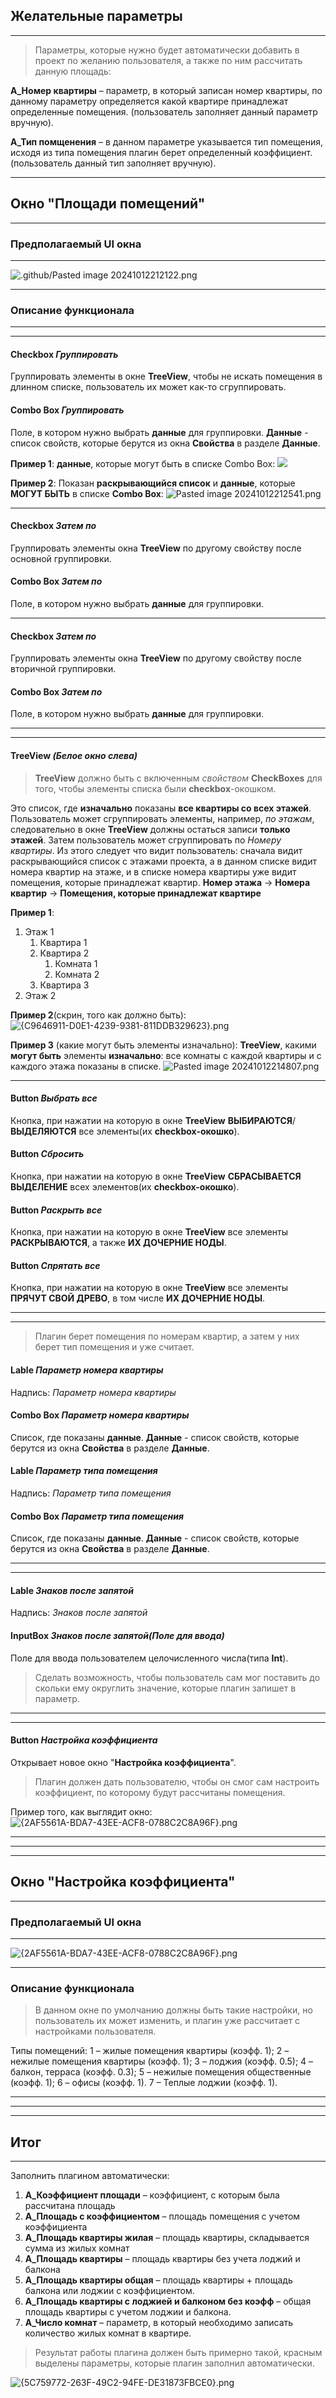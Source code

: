 ## Желательные параметры
---
> Параметры, которые нужно будет автоматически добавить в проект по желанию пользователя, а также по ним рассчитать данную площадь:

**А_Номер квартиры** – параметр, в который записан номер квартиры, по данному параметру
определяется какой квартире принадлежат определенные помещения. (пользователь заполняет данный параметр вручную).

**А_Тип помщенения** – в данном параметре указывается тип помещения, исходя из типа помещения плагин берет определенный коэффициент. (пользователь данный тип заполняет вручную).

---
## Окно "Площади помещений"
---
### Предполагаемый UI окна
---
![.github/Pasted image 20241012212122.png](https://github.com/skwich/proektniy-praktikym-2024/blob/main/.github/Pasted%20image%2020241012212122.png)

---

### Описание функционала
---
---
#### **Checkbox** *Группировать*
Группировать элементы в окне **TreeView**, чтобы не искать помещения в длинном списке, пользователь их может как-то сгруппировать.
#### **Combo Box** *Группировать*
Поле, в котором нужно выбрать **данные** для группировки. **Данные** - список свойств, которые берутся из окна **Свойства** в разделе **Данные**.

**Пример 1**:
**данные**, которые могут быть в списке Combo Box:
![](https://github.com/skwich/proektniy-praktikym-2024/blob/main/.github/%7B5C759772-263F-49C2-94FE-DE31873FBCE0%7D.png)

**Пример 2**:
Показан **раскрывающийся список** и **данные**, которые **МОГУТ БЫТЬ** в списке **Combo Box**:
![Pasted image 20241012212541.png](https://github.com/skwich/proektniy-praktikym-2024/blob/main/.github/Pasted%20image%2020241012212541.png)

---
#### **Checkbox** *Затем по*
Группировать элементы окна **TreeView** по другому свойству после основной группировки.
#### **Combo Box** *Затем по*
Поле, в котором нужно выбрать **данные** для группировки.

---
#### **Checkbox** *Затем по*
Группировать элементы окна **TreeView** по другому свойству после вторичной группировки.
#### **Combo Box** *Затем по*
Поле, в котором нужно выбрать **данные** для группировки.

---
---
#### **TreeView** *(Белое окно слева)*

> **TreeView** должно быть с включенным *свойством* **CheckBoxes** для того, чтобы элементы списка были **checkbox**-окошком.

Это список, где **изначально** показаны **все квартиры со всех этажей**. Пользователь может сгруппировать элементы, например, *по этажам*, следовательно в окне **TreeView** должны остаться записи **только этажей**. Затем пользователь может сгруппировать по *Номеру квартиры*. Из этого следует что видит пользователь: сначала видит раскрывающийся список с этажами проекта, а в данном списке видит номера квартир на этаже, и в списке номера квартиры уже видит помещения, которые принадлежат квартир.
**Номер этажа** -> **Номера квартир** -> **Помещения, которые принадлежат квартире**

**Пример 1**:
1) Этаж 1
	1) Квартира 1
	2) Квартира 2
		1) Комната 1
		2) Комната 2
	3) Квартира 3
2) Этаж 2

**Пример 2**(скрин, того как должно быть):
![{C9646911-D0E1-4239-9381-811DDB329623}.png](https://github.com/skwich/proektniy-praktikym-2024/blob/main/.github/%7BC9646911-D0E1-4239-9381-811DDB329623%7D.png)

**Пример 3** (какие могут быть элементы изначально):
**TreeView**, какими **могут быть** элементы **изначально**: все комнаты с каждой квартиры и с каждого этажа показаны в списке.
![Pasted image 20241012214807.png](https://github.com/skwich/proektniy-praktikym-2024/blob/main/.github/Pasted%20image%2020241012214807.png)

---
#### **Button** *Выбрать все*
Кнопка, при нажатии на которую в окне **TreeView** **ВЫБИРАЮТСЯ**/**ВЫДЕЛЯЮТСЯ** все элементы(их **checkbox-окошко**).
#### **Button** *Сбросить*
Кнопка, при нажатии на которую в окне **TreeView** **СБРАСЫВАЕТСЯ ВЫДЕЛЕНИЕ** всех элементов(их **checkbox-окошко**).
#### **Button** *Раскрыть все*
Кнопка, при нажатии на которую в окне **TreeView** все элементы **РАСКРЫВАЮТСЯ**, а также **ИХ ДОЧЕРНИЕ НОДЫ**.
#### **Button** *Спрятать все*
Кнопка, при нажатии на которую в окне **TreeView** все элементы **ПРЯЧУТ СВОЙ ДРЕВО**, в том числе **ИХ ДОЧЕРНИЕ НОДЫ**.

---
---
> Плагин берет помещения по номерам квартир, а затем у них берет тип помещения и уже считает.
#### **Lable** *Параметр номера квартиры*
Надпись: *Параметр номера квартиры*

#### **Combo Box** *Параметр номера квартиры*
Список, где показаны **данные**. **Данные** - список свойств, которые берутся из окна **Свойства** в разделе **Данные**.


#### **Lable** *Параметр типа помещения*
Надпись: *Параметр типа помещения*

#### **Combo Box** *Параметр типа помещения*
Список, где показаны **данные**. **Данные** - список свойств, которые берутся из окна **Свойства** в разделе **Данные**.

---
---
#### **Lable** *Знаков после запятой*
Надпись: *Знаков после запятой*

#### **InputBox** *Знаков после запятой(Поле для ввода)*
Поле для ввода пользователем целочисленного числа(типа **Int**).
> Сделать возможность, чтобы пользователь сам мог поставить до скольки ему округлить значение, которые плагин запишет в параметр.

---
---
#### **Button** *Настройка коэффициента*
Открывает новое окно "**Настройка коэффициента**".

> Плагин должен дать пользователю, чтобы он смог сам настроить коэффициент, по которому будут рассчитаны помещения.

Пример того, как выглядит окно:
![{2AF5561A-BDA7-43EE-ACF8-0788C2C8A96F}.png](https://github.com/skwich/proektniy-praktikym-2024/blob/main/.github/%7B2AF5561A-BDA7-43EE-ACF8-0788C2C8A96F%7D.png)

---
---
---
## Окно "Настройка коэффициента"
---
### Предполагаемый UI окна
---
![{2AF5561A-BDA7-43EE-ACF8-0788C2C8A96F}.png](https://github.com/skwich/proektniy-praktikym-2024/blob/main/.github/%7B2AF5561A-BDA7-43EE-ACF8-0788C2C8A96F%7D.png)

---
### Описание функционала

> В данном окне по умолчанию должны быть такие настройки, но пользователь их может изменить, и плагин уже рассчитает с настройками пользователя.

Типы помещений:
1 – жилые помещения квартиры (коэфф. 1);
2 – нежилые помещения квартиры (коэфф. 1);
3 – лоджия (коэфф. 0.5);
4 – балкон, терраса (коэфф. 0.3);
5 – нежилые помещения общественные (коэфф. 1);
6 – офисы (коэфф. 1).
7 – Теплые лоджии (коэфф. 1).

---
---
---
## Итог
---
Заполнить плагином автоматически:
1) **А_Коэффициент площади** – коэффициент, с которым была рассчитана площадь
2) **А_Площадь с коэффициентом** – площадь помещения с учетом коэффициента
3) **А_Площадь квартиры жилая** – площадь квартиры, складывается сумма из жилых комнат
4) **А_Площадь квартиры** – площадь квартиры без учета лоджий и балкона
5) **А_Площадь квартиры общая** – площадь квартиры + площадь балкона или лоджии с коэффициентом.
6) **А_Площадь квартиры с лоджией и балконом без коэфф** – общая площадь квартиры с учетом лоджии и балкона.
7) **А_Число комнат** – параметр, в который необходимо записать количество жилых комнат в квартире.

> Результат работы плагина должен быть примерно такой, красным выделены параметры, которые плагин заполнил автоматически.

![{5C759772-263F-49C2-94FE-DE31873FBCE0}.png](https://github.com/skwich/proektniy-praktikym-2024/blob/main/.github/%7B5C759772-263F-49C2-94FE-DE31873FBCE0%7D.png)
